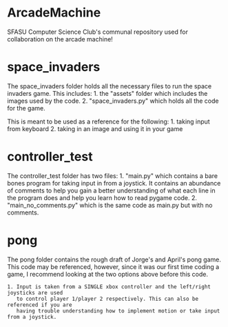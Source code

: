 # ArcadeMachine
 SFASU Computer Science Club's communal repository used for collaboration on the arcade machine!

# space_invaders
The space_invaders folder holds all the necessary files to run the space invaders game.
This includes:
    1. the "assets" folder which includes the images used by the code.
    2. "space_invaders.py" which holds all the code for the game.

This is meant to be used as a reference for the following:
    1. taking input from keyboard
    2. taking in an image and using it in your game

# controller_test
The controller_test folder has two files:
    1. "main.py" which contains a bare bones program for taking input in from a joystick.
        It contains an abundance of comments to help you gain a better understanding of
        what each line in the program does and help you learn how to read pygame code.
    2. "main_no_comments.py" which is the same code as main.py but with no comments.

# pong
The pong folder contains the rough draft of Jorge's and April's pong game. This code may
be referenced, however, since it was our first time coding a game, I recommend looking at
the two options above before this code.

    1. Input is taken from a SINGLE xbox controller and the left/right joysticks are used
       to control player 1/player 2 respectively. This can also be referenced if you are
       having trouble understanding how to implement motion or take input from a joystick.